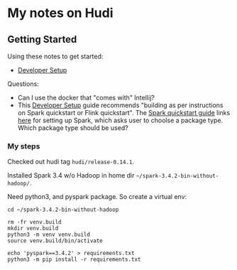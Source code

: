 # My notes on Hudi

## Getting Started

Using these notes to get started:

- [Developer Setup](https://hudi.apache.org/contribute/developer-setup)

Questions:

- Can I use the docker that "comes with" Intellij?
- This [Developer Setup](https://hudi.apache.org/contribute/developer-setup)
  guide recommends "building as per instructions on Spark quickstart or Flink
  quickstart".  The [Spark quickstart
  guide](https://hudi.apache.org/docs/quick-start-guide/) links
  [here](https://spark.apache.org/downloads) for setting up Spark, which asks
  user to choolse a package type.  Which package type should be used?

### My steps

Checked out hudi tag `hudi/release-0.14.1`.

Installed Spark 3.4 w/o Hadoop in home dir `~/spark-3.4.2-bin-without-hadoop/`.

Need python3, and pyspark package.  So create a virtual env:

```
cd ~/spark-3.4.2-bin-without-hadoop

rm -fr venv.build
mkdir venv.build
python3 -m venv venv.build
source venv.build/bin/activate

echo 'pyspark==3.4.2' > requirements.txt
python3 -m pip install -r requirements.txt
```



